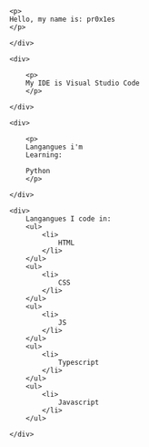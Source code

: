 <html lang="en">
<head>
    <meta charset="UTF-8">
    <meta name="viewport" content="width=device-width, initial-scale=1.0">
</head>
<body>
    <div>

        <p>
        Hello, my name is: pr0x1es
        </p>

        </div>

        <div>

            <p>
            My IDE is Visual Studio Code
            </p>

        </div>

        <div>

            <p>
            Langangues i'm 
            Learning:

            Python
            </p>

        </div>

        <div>
            Langangues I code in: 
            <ul>
                <li>
                    HTML
                </li>
            </ul>
            <ul>
                <li>
                    CSS
                </li>
            </ul>
            <ul>
                <li>
                    JS
                </li>
            </ul>
            <ul>
                <li>
                    Typescript
                </li>
            </ul>
            <ul>
                <li>
                    Javascript
                </li>
            </ul>

        </div>
</body>
</html>
